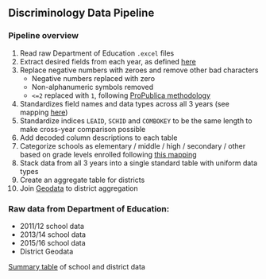 ## Discriminology Data Pipeline

### Pipeline overview

1. Read raw Department of Education `.excel` files
2. Extract desired fields from each year, as defined [here](https://docs.google.com/spreadsheets/d/1Z7BwQ8Sd20Q57UsgkTzopSzbJy3hz2sq2qed4I9kkQI/edit#gid=1997820201)
3. Replace negative numbers with zeroes and remove other bad characters
   - Negative numbers replaced with zero
   - Non-alphanumeric symbols removed
   - `<=2` replaced with `1`, following [ProPublica methodology](https://projects.propublica.org/miseducation/methodology)
4. Standardizes field names and data types across all 3 years (see mapping [here](https://docs.google.com/spreadsheets/d/1JAyg1wv83FDjvOWV-zvrS8oWWRFRD6U5ZMnppoQpsoE/edit?usp=sharing))
5. Standardize indices `LEAID`, `SCHID` and `COMBOKEY` to be the same length to make cross-year comparison possible
6. Add decoded column descriptions to each table
7. Categorize schools as elementary / middle / high / secondary / other based on grade levels enrolled following [this mapping](https://agora-file-storage-prod.s3.us-west-1.amazonaws.com/workplace/attachment/7581678860581031821?response-content-disposition=inline%3B%20filename%3D%22IMG_0281.jpg%22%3B%20filename%2A%3Dutf-8%27%27IMG_0281.jpg&X-Amz-Security-Token=IQoJb3JpZ2luX2VjEIj%2F%2F%2F%2F%2F%2F%2F%2F%2F%2FwEaCXVzLXdlc3QtMSJHMEUCIDHVLL3NIekhCF9eWDn%2FRotSSvL9OQclig70jYC96dXFAiEAuFW9sC%2B%2BmAMGKZmCN8t5nHArQ0lkxW6lVmFdp%2BmB4NoqkAQIMBAAGgw3Mzk5MzkxNzM4MTkiDPW9oyX7MoQgNq8FFyrtA8f07Ip0CU1mXkwYsUCBIBdmECp9BSWbD4MNfGacUMoxyDBcrG6ySaSMB690CKKTE4J%2FpWfsYV8WHsGEMJ7UdHfnqxr9n0nO395LU0kE1KiepCVnVRdZ%2BmA4sxhi6Lf9oZGnAlUgqQvau6DAwDbQcwcIA9uQr89NewinYqmDyVBHvoa1Y7C3MKc2uitAPscd06JaTiIKwSuF5SsTzAzgxm49Syr1XvnvVrsaOpZEVtaO0sj2jEvmLOX2wiBJDuyIRX95xoUQa9XVhb8v0lD953X9YZh36kD%2Fic%2BRAUzrt3CbXuy9gls037lfnEroZ6FUNya9a3woA16HsmZlKmYGeTNqtNjKs0IJlI7ZwouBa9JlFWKc2ley5JQ8EAGt%2BZlTTU9pEsTCb7AZlVmZfD0FNg3Lq5Pv1G3jZsqpDfp5rflPqIsqVw3Xb3P0%2Bobq13mz5YxGaRUufqkFe3WhtnnT5F7pql81sjRCNCksufRxHP8aGA3yiESMkLLwg2HKs2OzOQK1efoRhbfRu3e94L5O7JmrzDACd3pJKJQ%2F8%2B8cGNR2zF8PnBzPaJKXdB8mtPr91LvKJfTSb9mAC%2Ft9HBga2dGPMi5O4oKbidS3i0upPyMwpUUDGd6bBj2Rp8iSvPnZ1fC9oWxdjI5GuJkldnswiJqi%2BAU67wEY1%2FK8iN0ifslls30EPHM10XrqwHivnSUcC0yzgLqg0hkkw%2FRiwS0qsrIRlV81qLix4SdjavVoYBn%2FWBqA4w78CKm7ozI3JeyLLWh6lAAzY1PERD5IOt4KGlW8pOp6WO5O%2FDJdQu9iZ34ai2YblpkmhgidfyTaHdVhFeka9NwgUFzWSnCeR%2BbQkTs8OEtqt%2Bve1WI%2F4DDJOszu7HZ8UciOZS0sVMntXeDwY%2FejS0DMo50JLYBC6EEAsseTmiD5da6021PoVnzSpH08QjqFfDv%2B6qGNkxxshFbyLSvPVJjwnfaya8t2YziVeRkBFf8jAQ%3D%3D&X-Amz-Algorithm=AWS4-HMAC-SHA256&X-Amz-Date=20200710T191715Z&X-Amz-SignedHeaders=host&X-Amz-Expires=599&X-Amz-Credential=ASIA2YR6PYW54TKC3MUT%2F20200710%2Fus-west-1%2Fs3%2Faws4_request&X-Amz-Signature=ea35775177aaebcf8e88c85815b514f448c97758f4e869d23dbc2abc64714b47)
8. Stack data from all 3 years into a single standard table with uniform data types
9. Create an aggregate table for districts
10. Join [Geodata](https://nces.ed.gov/programs/edge/Geographic/SchoolLocations) to district aggregation




### Raw data from Department of Education:

- 2011/12 school data
- 2013/14 school data
- 2015/16 school data
- District Geodata

[Summary table](https://docs.google.com/spreadsheets/d/1h2x2jN24vmPVcQ2Ia72kezs0hD-E0xkjyIhXDCgMq5I/edit#gid=0) of school and district data



